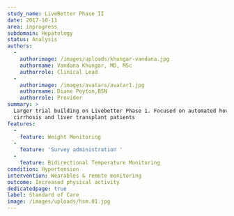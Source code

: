 ```yaml
---
study_name: LiveBetter Phase II
date: 2017-10-11
area: inprogress
subdomain: Hepatology
status: Analysis
authors:
  - 
    authorimage: /images/uploads/khungar-vandana.jpg
    authorname: Vandana Khungar, MD, MSc
    authorrole: Clinical Lead
  - 
    authorimage: /images/avatars/avatar1.jpg
    authorname: Diane Peyton,BSN
    authorrole: Provider
summary: >
  Larger trial building on Livebetter Phase 1. Focused on automated hovering of
  cirrhosis and liver transplant patients
features:
  - 
    feature: Weight Monitoring
  - 
    feature: 'Survey administration '
  - 
    feature: Bidirectional Temperature Monitoring
condition: Hypertension
intervention: Wearables & remote monitoring
outcome: Increased physical activity
dedicatedpage: true
label: Standard of Care 
image: /images/uploads/hsm.01.jpg
---
```

